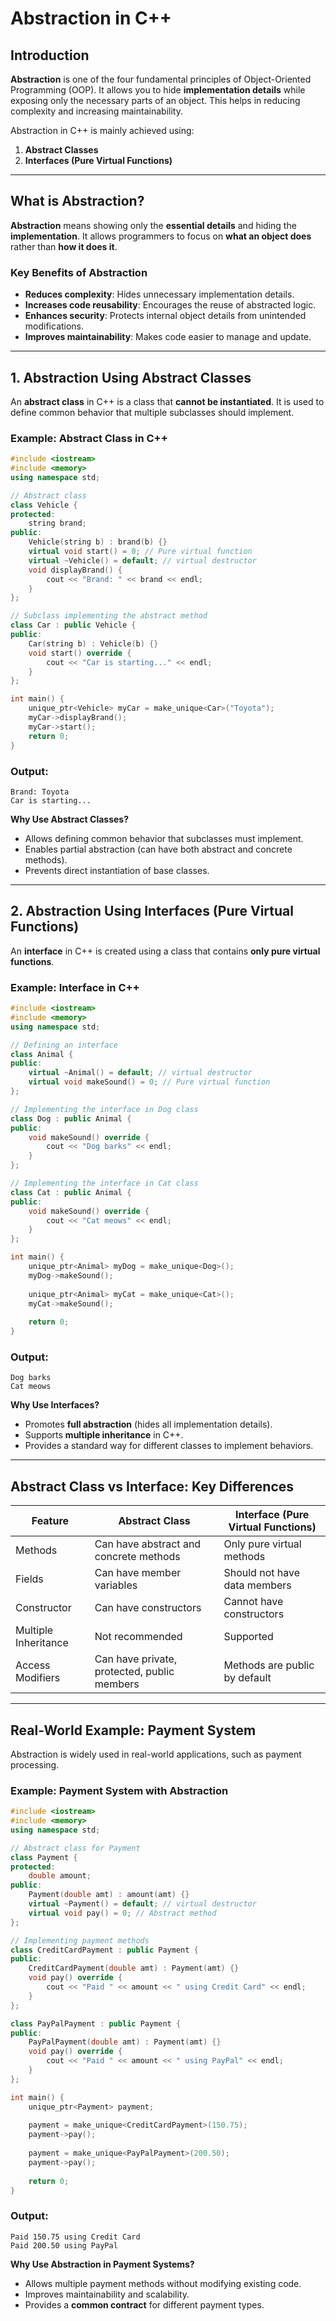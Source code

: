 # Abstraction in C++

## Introduction

**Abstraction** is one of the four fundamental principles of Object-Oriented Programming (OOP). It allows you to hide **implementation details** while exposing only the necessary parts of an object. This helps in reducing complexity and increasing maintainability.

Abstraction in C++ is mainly achieved using:
1. **Abstract Classes**
2. **Interfaces (Pure Virtual Functions)**

---

## **What is Abstraction?**

**Abstraction** means showing only the **essential details** and hiding the **implementation**. It allows programmers to focus on **what an object does** rather than **how it does it**.

### **Key Benefits of Abstraction**
- **Reduces complexity**: Hides unnecessary implementation details.
- **Increases code reusability**: Encourages the reuse of abstracted logic.
- **Enhances security**: Protects internal object details from unintended modifications.
- **Improves maintainability**: Makes code easier to manage and update.

---

## **1. Abstraction Using Abstract Classes**

An **abstract class** in C++ is a class that **cannot be instantiated**. It is used to define common behavior that multiple subclasses should implement.

### **Example: Abstract Class in C++**

```cpp
#include <iostream>
#include <memory>
using namespace std;

// Abstract class
class Vehicle {
protected:
    string brand;
public:
    Vehicle(string b) : brand(b) {}
    virtual void start() = 0; // Pure virtual function
    virtual ~Vehicle() = default; // virtual destructor
    void displayBrand() {
        cout << "Brand: " << brand << endl;
    }
};

// Subclass implementing the abstract method
class Car : public Vehicle {
public:
    Car(string b) : Vehicle(b) {}
    void start() override {
        cout << "Car is starting..." << endl;
    }
};

int main() {
    unique_ptr<Vehicle> myCar = make_unique<Car>("Toyota");
    myCar->displayBrand();
    myCar->start();
    return 0;
}
```

### **Output:**
```
Brand: Toyota
Car is starting...
```

**Why Use Abstract Classes?**
- Allows defining common behavior that subclasses must implement.
- Enables partial abstraction (can have both abstract and concrete methods).
- Prevents direct instantiation of base classes.

---

## **2. Abstraction Using Interfaces (Pure Virtual Functions)**

An **interface** in C++ is created using a class that contains **only pure virtual functions**.

### **Example: Interface in C++**

```cpp
#include <iostream>
#include <memory>
using namespace std;

// Defining an interface
class Animal {
public:
    virtual ~Animal() = default; // virtual destructor
    virtual void makeSound() = 0; // Pure virtual function
};

// Implementing the interface in Dog class
class Dog : public Animal {
public:
    void makeSound() override {
        cout << "Dog barks" << endl;
    }
};

// Implementing the interface in Cat class
class Cat : public Animal {
public:
    void makeSound() override {
        cout << "Cat meows" << endl;
    }
};

int main() {
    unique_ptr<Animal> myDog = make_unique<Dog>();
    myDog->makeSound();
    
    unique_ptr<Animal> myCat = make_unique<Cat>();
    myCat->makeSound();
    
    return 0;
}
```

### **Output:**
```
Dog barks
Cat meows
```

**Why Use Interfaces?**
- Promotes **full abstraction** (hides all implementation details).
- Supports **multiple inheritance** in C++.
- Provides a standard way for different classes to implement behaviors.

---

## **Abstract Class vs Interface: Key Differences**

| Feature | Abstract Class | Interface (Pure Virtual Functions) |
|---------|---------------|----------------------------------|
| Methods | Can have abstract and concrete methods | Only pure virtual methods |
| Fields | Can have member variables | Should not have data members |
| Constructor | Can have constructors | Cannot have constructors |
| Multiple Inheritance | Not recommended | Supported |
| Access Modifiers | Can have private, protected, public members | Methods are public by default |

---

## **Real-World Example: Payment System**

Abstraction is widely used in real-world applications, such as payment processing.

### **Example: Payment System with Abstraction**

```cpp
#include <iostream>
#include <memory>
using namespace std;

// Abstract class for Payment
class Payment {
protected:
    double amount;
public:
    Payment(double amt) : amount(amt) {}
    virtual ~Payment() = default; // virtual destructor
    virtual void pay() = 0; // Abstract method
};

// Implementing payment methods
class CreditCardPayment : public Payment {
public:
    CreditCardPayment(double amt) : Payment(amt) {}
    void pay() override {
        cout << "Paid " << amount << " using Credit Card" << endl;
    }
};

class PayPalPayment : public Payment {
public:
    PayPalPayment(double amt) : Payment(amt) {}
    void pay() override {
        cout << "Paid " << amount << " using PayPal" << endl;
    }
};

int main() {
    unique_ptr<Payment> payment;
    
    payment = make_unique<CreditCardPayment>(150.75);
    payment->pay();
    
    payment = make_unique<PayPalPayment>(200.50);
    payment->pay();
    
    return 0;
}
```

### **Output:**
```
Paid 150.75 using Credit Card
Paid 200.50 using PayPal
```

**Why Use Abstraction in Payment Systems?**
- Allows multiple payment methods without modifying existing code.
- Improves maintainability and scalability.
- Provides a **common contract** for different payment types.
